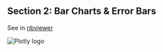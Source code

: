 Section 2: Bar Charts & Error Bars
----------------------------------

See in
[nbviewer](http://nbviewer.ipython.org/github/etpinard/plotly-python-doc/blob/master/s2_bar-charts/s2_bar-charts.ipynb)

![Plotly logo](http://upload.wikimedia.org/wikipedia/commons/2/26/Logo_%281%29.png)
